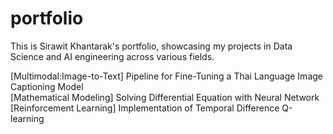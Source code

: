 # portfolio

This is Sirawit Khantarak's portfolio, showcasing my projects in Data Science and AI engineering across various fields.

[Multimodal:Image-to-Text] Pipeline for Fine-Tuning a Thai Language Image Captioning Model<br>
[Mathematical Modeling] Solving Differential Equation with Neural Network<br>
[Reinforcement Learning] Implementation of Temporal Difference Q-learning
